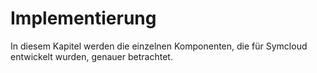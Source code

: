 # Implementierung

In diesem Kapitel werden die einzelnen Komponenten, die für Symcloud entwickelt wurden, genauer betrachtet.

